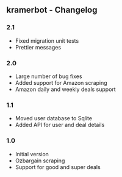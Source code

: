 ## kramerbot - Changelog

### 2.1

- Fixed migration unit tests
- Prettier messages

### 2.0

- Large number of bug fixes
- Added support for Amazon scraping
- Amazon daily and weekly deals support

### 1.1

- Moved user database to Sqlite
- Added API for user and deal details

### 1.0

- Initial version
- Ozbargain scraping
- Support for good and super deals
